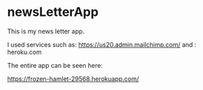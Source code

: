 # newsLetterApp
This is my news letter app. 

I used services such as: https://us20.admin.mailchimp.com/
and : heroku.com 


The entire app can be seen here:



https://frozen-hamlet-29568.herokuapp.com/
